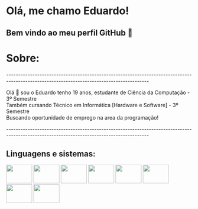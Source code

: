# Olá, me chamo Eduardo! 
## Bem vindo ao meu perfil GitHub 👋

<html>
  <h1>Sobre: </h1>
<p>------------------------------------------------------------------------------------------------------------------------------------------</p>
  <p>Olá 👋 sou o Eduardo tenho 19 anos, estudante de Ciência da Computação - 3º Semestre<br>
      Também cursando Técnico em Informática [Hardware e Software] - 3º Semestre<br>
      Buscando oportunidade de emprego na area da programação!</p>
<p>------------------------------------------------------------------------------------------------------------------------------------------</p>
  <h2>Linguagens e sistemas:</h2>
  
<img height="50" width="70" src="https://cdn.jsdelivr.net/gh/devicons/devicon@latest/icons/html5/html5-original-wordmark.svg" /> <img height="50" width="70" src="https://cdn.jsdelivr.net/gh/devicons/devicon@latest/icons/css3/css3-original-wordmark.svg" /> <img height="50" width="70" src="https://cdn.jsdelivr.net/gh/devicons/devicon@latest/icons/php/php-original.svg" /> <img height="50" width="70" src="https://cdn.jsdelivr.net/gh/devicons/devicon@latest/icons/javascript/javascript-original.svg" /> <img height="50" width="70" src="https://cdn.jsdelivr.net/gh/devicons/devicon@latest/icons/mysql/mysql-original-wordmark.svg" /> <img height="50" width="70" src="https://cdn.jsdelivr.net/gh/devicons/devicon@latest/icons/git/git-original-wordmark.svg" /> <img height="50" width="70" src="https://cdn.jsdelivr.net/gh/devicons/devicon@latest/icons/fedora/fedora-original.svg" /> <img height="50" width="70" src="https://cdn.jsdelivr.net/gh/devicons/devicon@latest/icons/linux/linux-original.svg" />

</html>
